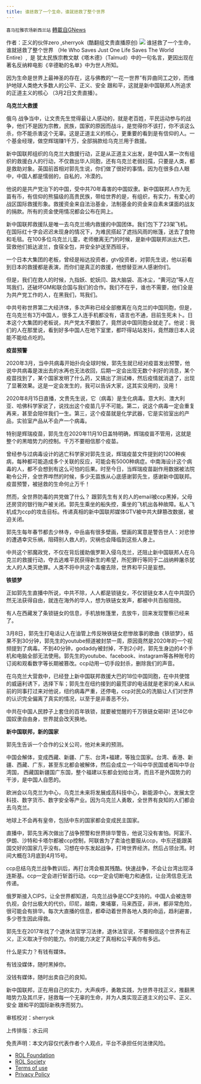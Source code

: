 ```yaml
---
title: 谁拯救了一个生命，谁就拯救了整个世界
---
```

`喜马拉雅农场新西兰站` [轉載自GNews](https://gnews.org/zh-hans/2136420/)

作者：正义的伙伴zero ,sherryok  (酷翻组文贵直播原创)
![](https://assets.gnews.org/wp-content/uploads/2022/03/酷翻组1-2.png)
谁拯救了一个生命，谁就拯救了整个世界 （He Who Saves Just One Life Saves The World Entire）,  是 犹太民族宗教文献《塔木德》（Talmud）中的一句名言，更因出现在著名反纳粹电影《辛德勒的名单》中为世人所知。

因为生命是世界上最神圣的存在，这与佛教的“一花一世界”有异曲同工之妙，而维护地球人类绝大多数人的公平、正义、安全 跟和平，这就是新中国联邦人所追求的正道主义的核心 （3月2日文贵直播）。

**乌克兰大救援**

俄乌 战争当中，让文贵先生觉得最让人感动的，就是老百姓，平民运动参与的战争，他们不是因为宗教，民族，国家的原因而战斗，是觉得你不该打，你不该这么杀，你不能杀害这个无辜。这是正道主义的核心，更重要的看到是有信仰的人。一个基金经理，做空辉瑞赚1千万，全部捐款给乌克兰用于救援。

新中国联邦组织的乌克兰大救援行动，正是从正道主义出发，是中国人第一次有组织的救援白人的行动，不仅救出华人同胞，还有乌克兰老弱妇孺，只要是人类，都是救助对象。英国前首相对郭先生说，你们做了很好的事情。因为在很多白人眼中，中国人都是懦弱的，自私的，冷漠的。

他说的是共产党治下的中国，受中共70年毒害的中国奴隶。新中国联邦人作为无苗有币，有信仰的熊猫级的高贵民族，带给世界的是，有组织，有实力，有爱心的战区国际救援形象。救援资金来自法治基金，法制基金的资金来自素未谋面的战友的捐款。所有的资金使用情况都会公布在网上。

新中国联邦救援队是唯一去乌克兰境内救援的中国团体。我们包下了23架飞机。在国际红十字会迟迟未现身的情况下，为难民搭起了遮挡风雨的帐篷，送去了食物和毛毯。在100多位乌克兰儿童，老师撤离无门的时候，是新中国联邦派出大巴，营救他们抵达波兰，食宿全包，并安全护送至西班牙。

一个日本大集团的老板，曾经是裕达投资者，gtv投资者，对郭先生说，他以前看到日本的救援都是表演，而你们是真正的救援，他想替亚洲人感谢你们。

但是，我们在救人的时候，九指妖、蛇妖闫、路大脑袋、高冰尘，“黄河边”等人在骂我们，还破坏GM和联合国与我们的合作。我们不在乎，谁也不需要，他们全是为共产党工作的人，在黑我们，骂我们。

中共号称世界第二大经济体，多次声称已经全部撤离在乌克兰的中国同胞，但是，在乌克兰有3万中国人，很多工人连手机都没有，语言也不通，目前生死未卜。日本这个大集团的老板说，共产党太不要脸了，竟然说中国同胞全就走了。他说：我们的人在那里说，看到好多中国人在地下室里，都吓得站站发抖，竟然跟日本人说能不能给点吃的。

**疫苗预警**

2020年3月，当中共病毒开始扑向全球时候，郭先生就已经对疫苗发出预警，他说中共病毒是泼出去的水再也无法收回，后期一定会出现无数个利好的消息，某个疫苗找到了，某个国家发明了什么药，又搞出了测试棒，然后疫情就消退了，出现了显著效果。这是一定会发生的，我可以告诉大家，这其实没用的，没用！

2020年8月15日直播，文贵先生说，它（病毒）是生化病毒。意大利、澳大利亚、哈佛科学家说了，说找出这个疫苗几乎不可能。第二，说这个病毒一定会重复再来，甚至会陪伴我们一生。第三，这个疫苗就是化学武器，它是实验室出的产品，实验室产品从不会产一个病毒。

特别是辉瑞疫苗，郭先生在2020年11月10日盖特明确，辉瑞疫苗不管用，这就是整个的黑暗势力的控制。千万不要相信那个疫苗。

曾经参与过病毒设计的逃亡科学家对郭先生说，辉瑞疫苗文件提到的1200种疾病，每种都可能造成多个关联的反应，可能会有5000种病症。中南海设计这个病毒的人，都不会想到有这么可怕的后果。时至今日，当辉瑞疫苗副作用数据被法院勒令公开，全世界哗然的时候，多少无苗族从心底感谢郭先生，感谢新中国联邦。疫苗预警，被拯救的生命何止万千！

然而，全世界防毒的共党做了什么？ 跟郭先生有关的人的email被ccp黑掉，父母还房贷的银行账户被关闭。郭先生乘坐的船失控，乘坐的飞机出各种故障。私人飞机成为ccp的攻击目标。传递真相的新中国联邦媒体GTV被中共大肆篡改数据，被迫关闭。

郭先生每年春节都去少林寺，中岳庙有很多壁画，壁画的寓意是警告世人：对悲惨的遭遇幸灾乐祸，阻碍别人救人的，灾祸也会降临到这些人身上。

中共这个邪魔政党，不仅在背后援助俄罗斯入侵乌克兰，还阻止新中国联邦人在乌克兰的救援行动，夺去逃难平民获得新生的希望，所犯罪行等同于二战纳粹屠杀犹太人的人类灭绝罪。人类不将中共这个毒瘤去除，世界和平只是妄想。

**铁锁梦**

正如郭先生直播中所说，中共不除，人人都是锁链女，不仅锁链女本人在中共国仍然无法获得自由，就连在海外的华人，想为铁链女发声，都被中共百般阻挠。

有人在西藏发了条锁链女的信息，手机放帐篷里，去放牛，回来发现警察已经来了。

3月8日，郭先生打电话让人在油管上传反映铁链女悲惨故事的歌曲《铁锁梦》，结果不到30分钟，郭先生的youtube频道被封禁一周，原因竟然是2020年的一个视频提到了病毒。不到40分钟，godaddy被封掉，不到2小时，郭先生身边的4个手机和电脑全部无法使用。郭先生的youtube、facebook、instagram等各种账号的订阅和观看数字等长期被篡改。ccp动用一切手段封杀，删除我们的声音。

在乌克兰大营救中，已经登上新中国联邦救援大巴的18位中国同胞，在中共使馆的威逼利诱下，选择下车；郭先生在纽约接到的最荒谬的电话就是老家的亲人和从前的同事打过来对他说，纽约病毒严重，还停电，ccp对民众的洗脑让人们对世界的认识完全偏离了真实的情况，以至于是非善恶不分。

中共在中国人民脖子上套住的百年铁锁，就要被觉醒的千万铁链女砸碎! 还14亿中国奴隶自由身，世界就会改天换地。

**新中国联邦，新的国家**

郭先生告诉一个合作的公关公司，他对未来的预测。

中国会解体，变成西藏、新疆、广东、台湾+福建，等独立国家。台湾、香港、新疆、西藏、广东，甚至东北都会被解体，然后会成立一个叫中华民国或者叫中华台湾国， 西藏国新疆国广东国，整个福建以东都会划给台湾，而且不是外国势力的干涉，是中国人自愿的。

欧洲会以乌克兰为中心，乌克兰未来将发展成高科技中心，新能源中心，发展太空科技、数字货币、数字安全等产业。因为乌克兰人勇敢，全世界有良知的人们都会去乌克兰。

地球上不会再有皇帝，包括中东的国家都会变成民主国家。

直播中，郭先生再次做出了战争预警和世界排华警告，他说习没有害怕。阿富汗、伊朗、沙特和卡塔尔都被ccp控制，阿联酋为了卖油也要服从ccp，中东还能跟美国交好的国家几乎没有。习想在中东发起战争，打垮世界经济。然后占领台湾。时间大概在3月底到4月15号。

ccp总结乌克兰战争教训后，再打台湾会极其残酷。快速战争，不会让台湾出现泽连斯基。ccp一定会进行斩首行动。ccp一定会切断电力和通信，让台湾信息无法传递。

俄罗斯接入CIPS，让全世界都知道，乌克兰战争是CCP支持的。中国人会被连带仇视，会付出极大的代价。印尼，越南，柬埔寨，马来西亚，非洲，都非常危险，很可能会有排华。每次大直播的信息，都牵动着世界各地人类的命运，趋利避害，多少苍生因此得救。

郭先生在2017年找了个退休法官学习法律，退休法官说，不要相信这个世界有正义，正义取决于你的能力。你的能力决定了真相和公平离你有多远。

什么是实力？有钱有媒体。

有钱没媒体，随时黑掉你。

没钱有媒体，随时出卖自己的良知。

新中国联邦，正在用自己的实力，大声疾呼，勇敢实践，为世界寻找正义，推翻黑暗势力及其爪牙，拯救每一个无辜的生命，并为人类实现正道主义的公平、正义、安全 跟和平的国际新秩序而努力。

审核校对：sherryok

上传排版：水云间

 

免责声明：本文内容仅代表作者个人观点，平台不承担任何法律风险。

- [ROL Foundation](https://rolfoundation.org/)
- [ROL Society](https://rolsociety.org/)
- [Terms of use](https://gnews.org/terms-of-use-3/)
- [Privacy Policy](https://gnews.org/privacy-policy/)

